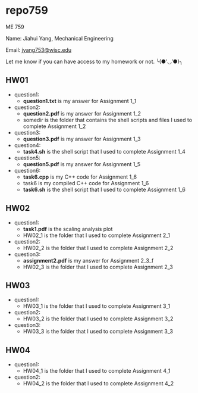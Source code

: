 # repo759
ME 759 

Name: Jiahui Yang, Mechanical Engineering

Email: jyang753@wisc.edu

Let me know if you can have access to my homework or not. ╰(●’◡’●)╮

## HW01
- question1:
  - **question1.txt** is my answer for Assignment 1_1
- question2:
  - **question2.pdf** is my answer for Assignment 1_2
  - somedir is the folder that contains the shell scripts and files I used to complete Assignment 1_2
- question3:
  - **question3.pdf** is my answer for Assignment 1_3
- question4:
    - **task4.sh** is the shell script that I used to complete Assignment 1_4
- question5:
  - **question5.pdf** is my answer for Assignment 1_5
- question6:
    - **task6.cpp** is my C++ code for Assignment 1_6
    - task6 is my compiled C++ code for Assignment 1_6
    - **task6.sh** is the shell script that I used to complete Assignment 1_6
 
## HW02
- question1:
  - **task1.pdf** is the scaling analysis plot
  - HW02_1 is the folder that I used to complete Assignment 2_1
- question2:
  - HW02_2 is the folder that I used to complete Assignment 2_2
- question3:
  - **assignment2.pdf** is my answer for Assignment 2_3_f
  - HW02_3 is the folder that I used to complete Assignment 2_3
 
## HW03
- question1:
  - HW03_1 is the folder that I used to complete Assignment 3_1
- question2:
  - HW03_2 is the folder that I used to complete Assignment 3_2
- question3:
  - HW03_3 is the folder that I used to complete Assignment 3_3

 ## HW04
- question1:
  - HW04_1 is the folder that I used to complete Assignment 4_1
- question2:
  - HW04_2 is the folder that I used to complete Assignment 4_2
